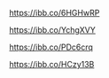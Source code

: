 <!-- 1. node index.js --action list -->

https://ibb.co/6HGHwRP

<!-- 2. node index.js --action get --id 5 -->

https://ibb.co/YchgXVY

<!-- 3. node index.js --action add --name Mango --email mango@gmail.com --phone 322-22-22 -->

https://ibb.co/PDc6crq

<!-- 4. node index.js --action remove --id=3 -->

https://ibb.co/HCzy13B
